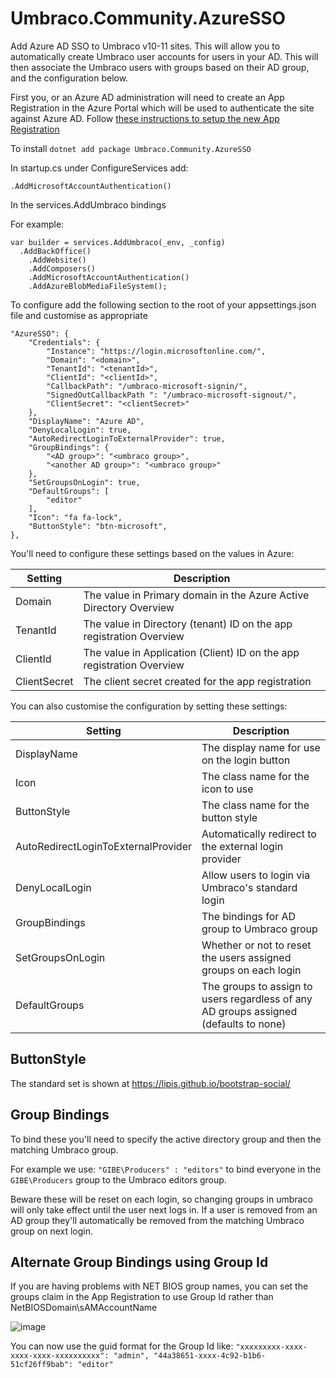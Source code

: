 # Umbraco.Community.AzureSSO
Add Azure AD SSO to Umbraco v10-11 sites. This will allow you to automatically create Umbraco user accounts for users in your AD. This will then associate the Umbraco users with groups based on their AD group, and the configuration below.

First you, or an Azure AD administration will need to create an App Registration in the Azure Portal which will be used to authenticate the site against Azure AD. Follow [these instructions to setup the new App Registration](AzureADSetup.md)

To install
`dotnet add package Umbraco.Community.AzureSSO`

In startup.cs under ConfigureServices add:

`.AddMicrosoftAccountAuthentication()`

In the services.AddUmbraco bindings

For example:
```
var builder = services.AddUmbraco(_env, _config)
  .AddBackOffice()
	.AddWebsite()
	.AddComposers()
	.AddMicrosoftAccountAuthentication()
	.AddAzureBlobMediaFileSystem();
```

To configure add the following section to the root of your appsettings.json file and customise as appropriate
```
"AzureSSO": {
    "Credentials": {
        "Instance": "https://login.microsoftonline.com/",
        "Domain": "<domain>",
        "TenantId": "<tenantId>",
        "ClientId": "<clientId>",
        "CallbackPath": "/umbraco-microsoft-signin/",
        "SignedOutCallbackPath ": "/umbraco-microsoft-signout/",
        "ClientSecret": "<clientSecret>"
    },
    "DisplayName": "Azure AD",
    "DenyLocalLogin": true,
    "AutoRedirectLoginToExternalProvider": true,
    "GroupBindings": {
        "<AD group>": "<umbraco group>",
        "<another AD group>": "<umbraco group>"
    },
    "SetGroupsOnLogin": true,
    "DefaultGroups": [
		"editor"
	],
    "Icon": "fa fa-lock",
    "ButtonStyle": "btn-microsoft",
},
```

You'll need to configure these settings based on the values in Azure:

| Setting          | Description                                                           |
| ---------------- | -----------------------------------------------------                 |
| Domain           | The value in Primary domain in the Azure Active Directory Overview    |
| TenantId         | The value in Directory (tenant) ID on the app registration Overview   |
| ClientId         | The value in Application (Client) ID on the app registration Overview |
| ClientSecret     | The client secret created for the app registration                    |

You can also customise the configuration by setting these settings:

| Setting          			| Description                                                                                  |
| ------------------------------------- | -------------------------------------------------------------------------------------------- |
| DisplayName      			| The display name for use on the login button                                                 |
| Icon             			| The class name for the icon to use                                                           |
| ButtonStyle      			| The class name for the button style                                                          |
| AutoRedirectLoginToExternalProvider   | Automatically redirect to the external login provider                                        |
| DenyLocalLogin   			| Allow users to login via Umbraco's standard login                                            |
| GroupBindings    			| The bindings for AD group to Umbraco group                                                   |
| SetGroupsOnLogin 			| Whether or not to reset the users assigned groups on each login                              |
| DefaultGroups    			| The groups to assign to users regardless of any AD groups assigned (defaults to none)        |

## ButtonStyle

The standard set is shown at https://lipis.github.io/bootstrap-social/

## Group Bindings

To bind these you'll need to specify the active directory group and then the matching Umbraco group.

For example we use: `"GIBE\Producers" : "editors"` to bind everyone in the `GIBE\Producers` group to the Umbraco editors group. 

Beware these will be reset on each login, so changing groups in umbraco will only take effect until the user next logs in. If a user is removed from an AD group they'll automatically be removed from the matching Umbraco group on next login.

## Alternate Group Bindings using Group Id

If you are having problems with NET BIOS group names, you can set the groups claim in the App Registration to use Group Id rather than NetBIOSDomain\sAMAccountName

![image](https://user-images.githubusercontent.com/1257752/235880241-4381fa6e-d72d-494e-bd3f-1ceaf8b4e71d.png)

You can now use the guid format for the Group Id like: `"xxxxxxxxx-xxxx-xxxx-xxxx-xxxxxxxxxx": "admin", "44a38651-xxxx-4c92-b1b6-51cf26ff9bab": "editor"`





